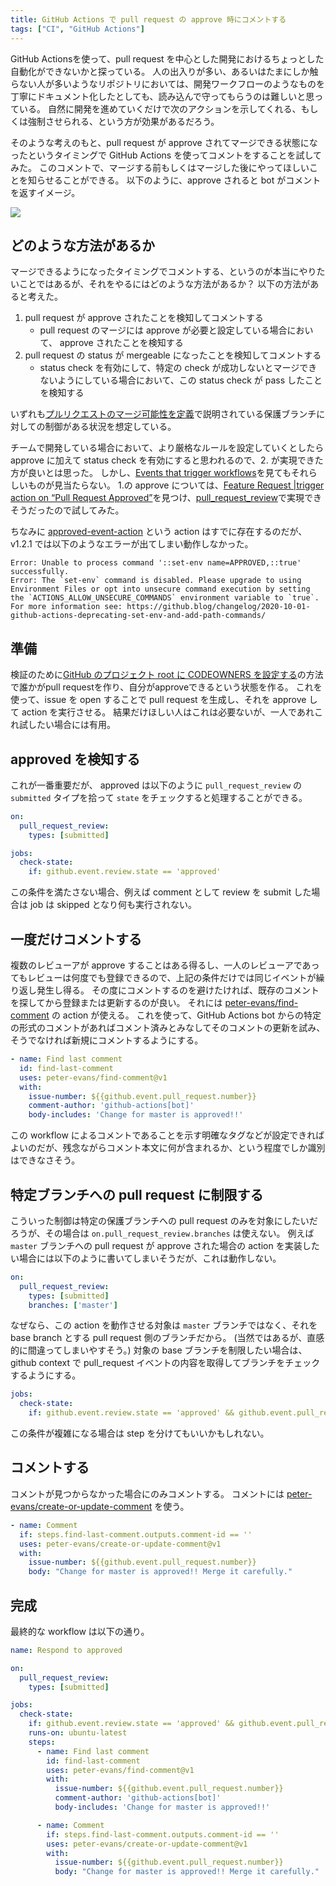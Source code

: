 ```yaml
---
title: GitHub Actions で pull request の approve 時にコメントする
tags: ["CI", "GitHub Actions"]
---
```

GitHub Actionsを使って、pull request を中心とした開発におけるちょっとした自動化ができないかと探っている。
人の出入りが多い、あるいはたまにしか触らない人が多いようなリポジトリにおいては、開発ワークフローのようなものを丁寧にドキュメント化したとしても、読み込んで守ってもらうのは難しいと思っている。
自然に開発を進めていくだけで次のアクションを示してくれる、もしくは強制させられる、という方が効果があるだろう。

そのような考えのもと、pull request が approve されてマージできる状態になったというタイミングで GitHub Actions を使ってコメントをすることを試してみた。
このコメントで、マージする前もしくはマージした後にやってほしいことを知らせることができる。
以下のように、approve されると bot がコメントを返すイメージ。

![](/img/2021-03-comment-on-pr-when-approved_1.png)

<!--more-->

## どのような方法があるか

マージできるようになったタイミングでコメントする、というのが本当にやりたいことではあるが、それをやるにはどのような方法があるか？
以下の方法があると考えた。

1. pull request が approve されたことを検知してコメントする
    - pull request のマージには approve が必要と設定している場合において、 approve されたことを検知する
2. pull request の status が mergeable になったことを検知してコメントする
    - status check を有効にして、特定の check が成功しないとマージできないようにしている場合において、この status check が pass したことを検知する

いずれも[プルリクエストのマージ可能性を定義](https://docs.github.com/ja/github/administering-a-repository/defining-the-mergeability-of-pull-requests)で説明されている保護ブランチに対しての制御がある状況を想定している。

チームで開発している場合において、より厳格なルールを設定していくとしたら approve に加えて status check を有効にすると思われるので、2. が実現できた方が良いとは思った。
しかし、[Events that trigger workflows](https://docs.github.com/en/actions/reference/events-that-trigger-workflows)を見てもそれらしいものが見当たらない。
1.の approve については、[Feature Request |trigger action on “Pull Request Approved”](https://github.community/t/feature-request-trigger-action-on-pull-request-approved/18413)を見つけ、[pull_request_review](https://docs.github.com/en/actions/reference/events-that-trigger-workflows#pull_request_review)で実現できそうだったので試してみた。

ちなみに [approved-event-action](https://github.com/taichi/approved-event-action) という action はすでに存在するのだが、v1.2.1 では以下のようなエラーが出てしまい動作しなかった。

```
Error: Unable to process command '::set-env name=APPROVED,::true' successfully.
Error: The `set-env` command is disabled. Please upgrade to using Environment Files or opt into unsecure command execution by setting the `ACTIONS_ALLOW_UNSECURE_COMMANDS` environment variable to `true`. For more information see: https://github.blog/changelog/2020-10-01-github-actions-deprecating-set-env-and-add-path-commands/
```

## 準備

検証のために[GitHub のプロジェクト root に CODEOWNERS を設定する](/ja/post/2021/02/codeowners-for-root-dir/)の方法で誰かがpull requestを作り、自分がapproveできるという状態を作る。
これを使って、issue を open することで pull request を生成し、それを approve して action を実行させる。
結果だけほしい人はこれは必要ないが、一人であれこれ試したい場合には有用。

## approved を検知する

これが一番重要だが、 approved は以下のように `pull_request_review` の `submitted` タイプを拾って `state` をチェックすると処理することができる。

```yml
on:
  pull_request_review:
    types: [submitted]

jobs:
  check-state:
    if: github.event.review.state == 'approved'
```

この条件を満たさない場合、例えば comment として review を submit した場合は job は skipped となり何も実行されない。

## 一度だけコメントする

複数のレビューアが approve することはある得るし、一人のレビューアであってもレビューは何度でも登録できるので、上記の条件だけでは同じイベントが繰り返し発生し得る。
その度にコメントするのを避けたければ、既存のコメントを探してから登録または更新するのが良い。
それには [peter-evans/find-comment](https://github.com/peter-evans/find-comment) の action が使える。
これを使って、GitHub Actions bot からの特定の形式のコメントがあればコメント済みとみなしてそのコメントの更新を試み、そうでなければ新規にコメントするようにする。

```yml
- name: Find last comment
  id: find-last-comment
  uses: peter-evans/find-comment@v1
  with:
    issue-number: ${{github.event.pull_request.number}}
    comment-author: 'github-actions[bot]'
    body-includes: 'Change for master is approved!!'
```

この workflow によるコメントであることを示す明確なタグなどが設定できればよいのだが、残念ながらコメント本文に何が含まれるか、という程度でしか識別はできなさそう。

## 特定ブランチへの pull request に制限する

こういった制御は特定の保護ブランチへの pull request のみを対象にしたいだろうが、その場合は `on.pull_request_review.branches` は使えない。
例えば `master` ブランチへの pull request が approve された場合の action を実装したい場合には以下のように書いてしまいそうだが、これは動作しない。

```yml
on:
  pull_request_review:
    types: [submitted]
    branches: ['master']
```

なぜなら、この action を動作させる対象は `master` ブランチではなく、それを base branch とする pull request 側のブランチだから。
(当然ではあるが、直感的に間違ってしまいやすそう。)
対象の base ブランチを制限したい場合は、github context で pull_request イベントの内容を取得してブランチをチェックするようにする。

```yml
jobs:
  check-state:
    if: github.event.review.state == 'approved' && github.event.pull_request.base.ref == 'master'
```

この条件が複雑になる場合は step を分けてもいいかもしれない。

## コメントする

コメントが見つからなかった場合にのみコメントする。
コメントには [peter-evans/create-or-update-comment](https://github.com/peter-evans/create-or-update-comment) を使う。

```yml
- name: Comment
  if: steps.find-last-comment.outputs.comment-id == ''
  uses: peter-evans/create-or-update-comment@v1
  with:
    issue-number: ${{github.event.pull_request.number}}
    body: "Change for master is approved!! Merge it carefully."
```

## 完成

最終的な workflow は以下の通り。

```yml
name: Respond to approved

on:
  pull_request_review:
    types: [submitted]

jobs:
  check-state:
    if: github.event.review.state == 'approved' && github.event.pull_request.base.ref == 'master'
    runs-on: ubuntu-latest
    steps:
      - name: Find last comment
        id: find-last-comment
        uses: peter-evans/find-comment@v1
        with:
          issue-number: ${{github.event.pull_request.number}}
          comment-author: 'github-actions[bot]'
          body-includes: 'Change for master is approved!!'

      - name: Comment
        if: steps.find-last-comment.outputs.comment-id == ''
        uses: peter-evans/create-or-update-comment@v1
        with:
          issue-number: ${{github.event.pull_request.number}}
          body: "Change for master is approved!! Merge it carefully."
```
